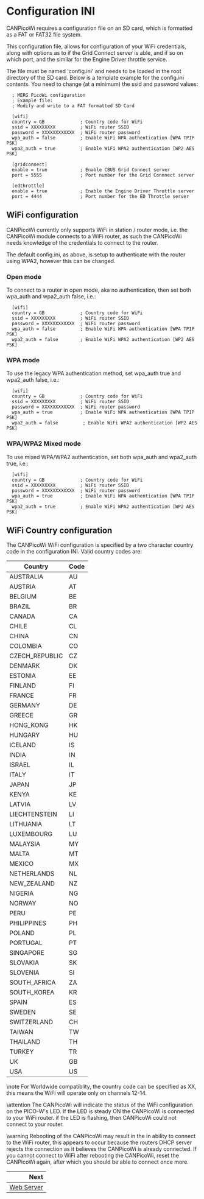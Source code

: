 # Configuration INI

CANPicoWi requires a configuration file on an SD card, which is formatted as a FAT or FAT32 file system.

This configuration file, allows for configuration of your WiFi credentials, along with options as to if the Grid Connect server is able, and if so on which port, and the similar for the Engine Driver throttle service.

The file must be named 'config.ini' and needs to be loaded in the root directory of the SD card.  Below is a template example for the config.ini contents.  You need to change (at a minimum) the ssid and password values:

      ; MERG PicoWi configuration
      ; Example file:
      ; Modify and write to a FAT formatted SD Card

      [wifi]
      country = GB             ; Country code for WiFi
      ssid = XXXXXXXXX         ; WiFi router SSID
      password = XXXXXXXXXXXX  ; WiFi router password
      wpa_auth = false         ; Enable WiFi WPA authentication [WPA TPIP PSK]
      wpa2_auth = true         ; Enable WiFi WPA2 authentication [WP2 AES PSK]

      [gridconnect]
      enable = true            ; Enable CBUS Grid Connect server
      port = 5555              ; Port number for the Grid Connnect server

      [edthrottle]
      enable = true            ; Enable the Engine Driver Throttle server
      port = 4444              ; Port number for the ED Throttle server

## WiFi configuration

CANPicoWi currently only supports WiFi in station / router mode, i.e. the CANPicoWi module connects to a WiFi router, as such the CANPicoWi needs knowledge of the credentials to connect to the router.

The default config.ini, as above, is setup to authenticate with the router using WPA2, however this can be changed.

### Open mode

To connect to a router in open mode, aka no authentication, then set both wpa_auth and wpa2_auth false, i.e.:

      [wifi]
      country = GB             ; Country code for WiFi
      ssid = XXXXXXXXX         ; WiFi router SSID
      password = XXXXXXXXXXXX  ; WiFi router password
      wpa_auth = false         ; Enable WiFi WPA authentication [WPA TPIP PSK]
      wpa2_auth = false        ; Enable WiFi WPA2 authentication [WP2 AES PSK]

### WPA mode

To use the legacy WPA authentication method, set wpa_auth true and wpa2_auth false, i.e.:

      [wifi]
      country = GB             ; Country code for WiFi
      ssid = XXXXXXXXX         ; WiFi router SSID
      password = XXXXXXXXXXXX  ; WiFi router password
      wpa_auth = true          ; Enable WiFi WPA authentication [WPA TPIP PSK]
      wpa2_auth = false         ; Enable WiFi WPA2 authentication [WP2 AES PSK]

### WPA/WPA2 Mixed mode

To use mixed WPA/WPA2 authentication, set both wpa_auth and wpa2_auth true, i.e.:

      [wifi]
      country = GB             ; Country code for WiFi
      ssid = XXXXXXXXX         ; WiFi router SSID
      password = XXXXXXXXXXXX  ; WiFi router password
      wpa_auth = true          ; Enable WiFi WPA authentication [WPA TPIP PSK]
      wpa2_auth = true         ; Enable WiFi WPA2 authentication [WP2 AES PSK]

## WiFi Country configuration

The CANPicoWi WiFi configuration is specified by a two character country code in the configuration INI.  Valid country codes are:

| Country           |Code|
|-------------------|----|
| AUSTRALIA         | AU |
| AUSTRIA           | AT |
| BELGIUM           | BE |
| BRAZIL            | BR |
| CANADA            | CA |
| CHILE             | CL |
| CHINA             | CN |
| COLOMBIA          | CO |
| CZECH_REPUBLIC    | CZ |
| DENMARK           | DK |
| ESTONIA           | EE |
| FINLAND           | FI |
| FRANCE            | FR |
| GERMANY           | DE |
| GREECE            | GR |
| HONG_KONG         | HK |
| HUNGARY           | HU |
| ICELAND           | IS |
| INDIA             | IN |
| ISRAEL            | IL |
| ITALY             | IT |
| JAPAN             | JP |
| KENYA             | KE |
| LATVIA            | LV |
| LIECHTENSTEIN     | LI |
| LITHUANIA         | LT |
| LUXEMBOURG        | LU |
| MALAYSIA          | MY |
| MALTA             | MT |
| MEXICO            | MX |
| NETHERLANDS       | NL |
| NEW_ZEALAND       | NZ |
| NIGERIA           | NG |
| NORWAY            | NO |
| PERU              | PE |
| PHILIPPINES       | PH |
| POLAND            | PL |
| PORTUGAL          | PT |
| SINGAPORE         | SG |
| SLOVAKIA          | SK |
| SLOVENIA          | SI |
| SOUTH_AFRICA      | ZA |
| SOUTH_KOREA       | KR |
| SPAIN             | ES |
| SWEDEN            | SE |
| SWITZERLAND       | CH |
| TAIWAN            | TW |
| THAILAND          | TH |
| TURKEY            | TR |
| UK                | GB |
| USA               | US |

\note
For Worldwide compatiblity, the country code can be specified as XX, this means the WiFi will operate only on channels 12-14.

\attention
The CANPicoWi will indicate the status of the WiFi configuration on the PICO-W's LED.  If the LED is steady ON the CANPicoWi is connected to your WiFi router.  if the LED is flashing, then CANPicoWi could not connect to your router.

\warning
Rebooting of the CANPicoWi may result in the in ability to connect to the WiFi router, this appears to occur because the routers DHCP server rejects the connection as it believes the CANPicoWi is already connected.  If you cannot connect to WiFi after rebooting the CANPicoWi, reset the CANPicoWi again, after which you should be able to connect once more.

<div class="section_buttons">
 
|                       Next |
|---------------------------:|
| [Web Server](webserver.md) |
 
</div>
